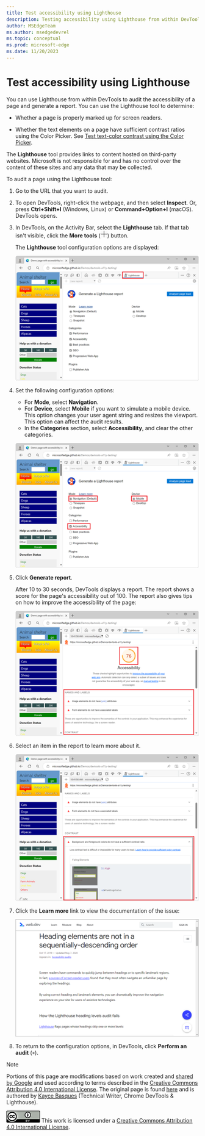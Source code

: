 ```yaml
---
title: Test accessibility using Lighthouse
description: Testing accessibility using Lighthouse from within DevTools.
author: MSEdgeTeam
ms.author: msedgedevrel
ms.topic: conceptual
ms.prod: microsoft-edge
ms.date: 11/20/2023
---
```

<!-- this article was created on 05/11/2021 by moving a section out from the "Accessibility reference" article (reference.md) -->
<!-- Copyright Kayce Basques

   Licensed under the Apache License, Version 2.0 (the "License");
   you may not use this file except in compliance with the License.
   You may obtain a copy of the License at

       https://www.apache.org/licenses/LICENSE-2.0

   Unless required by applicable law or agreed to in writing, software
   distributed under the License is distributed on an "AS IS" BASIS,
   WITHOUT WARRANTIES OR CONDITIONS OF ANY KIND, either express or implied.
   See the License for the specific language governing permissions and
   limitations under the License.  -->
# Test accessibility using Lighthouse

You can use Lighthouse from within DevTools to audit the accessibility of a page and generate a report. You can use the Lighthouse tool to determine:

*  Whether a page is properly marked up for screen readers.

*  Whether the text elements on a page have sufficient contrast ratios using the Color Picker. See [Test text-color contrast using the Color Picker](color-picker.md).

The **Lighthouse** tool provides links to content hosted on third-party websites.  Microsoft is not responsible for and has no control over the content of these sites and any data that may be collected.

To audit a page using the Lighthouse tool:

1. Go to the URL that you want to audit.

1. To open DevTools, right-click the webpage, and then select **Inspect**.  Or, press **Ctrl+Shift+I** (Windows, Linux) or **Command+Option+I** (macOS).  DevTools opens.

1. In DevTools, on the Activity Bar, select the **Lighthouse** tab.  If that tab isn't visible, click the **More tools** (![More tools icon](./lighthouse-images/more-tools-icon.png)) button.

   The **Lighthouse** tool configuration options are displayed:

   ![The Lighthouse tool configuration screen](./lighthouse-images/accessibility-lighthouse.png)

1. Set the following configuration options:

   * For **Mode**, select **Navigation**.
   * For **Device**, select **Mobile** if you want to simulate a mobile device.  This option changes your user agent string and resizes the viewport.  This option can affect the audit results.
   * In the **Categories** section, select **Accessibility**, and clear the other categories.

   ![The configuration options to use](./lighthouse-images/configuration-options.png)

1. Click **Generate report**.

   After 10 to 30 seconds, DevTools displays a report. The report shows a score for the page's accessibility out of 100. The report also gives tips on how to improve the accessibility of the page:

   ![A Lighthouse report for the Accessibility category](./lighthouse-images/accessibility-lighthouse-result.png)

1. Select an item in the report to learn more about it.

   ![An expanded issue in a Lighthouse report](./lighthouse-images/accessibility-lighthouse-result-issue-expanded.png)

1. Click the **Learn more** link to view the documentation of the issue:

   ![View the documentation of an issue](./lighthouse-images/accessibility-web-dev-accessibility-audits-learn-more.png)

1. To return to the configuration options, in DevTools, click **Perform an audit** (`+`).


<!-- ====================================================================== -->
> [!NOTE]
> Portions of this page are modifications based on work created and [shared by Google](https://developers.google.com/terms/site-policies) and used according to terms described in the [Creative Commons Attribution 4.0 International License](https://creativecommons.org/licenses/by/4.0).
> The original page is found [here](https://developer.chrome.com/docs/devtools/accessibility/reference/) and is authored by [Kayce Basques](https://developers.google.com/web/resources/contributors/kaycebasques) (Technical Writer, Chrome DevTools \& Lighthouse).

[![Creative Commons License](../../media/cc-logo/88x31.png)](https://creativecommons.org/licenses/by/4.0)
This work is licensed under a [Creative Commons Attribution 4.0 International License](https://creativecommons.org/licenses/by/4.0).
